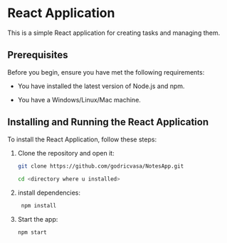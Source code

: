 # React Application

This is a simple React application for creating tasks and managing them.

## Prerequisites

Before you begin, ensure you have met the following requirements:

* You have installed the latest version of Node.js and npm.

* You have a Windows/Linux/Mac machine.

## Installing and Running the React Application

To install the React Application, follow these steps:

1. Clone the repository and open it:
   ```bash
   git clone https://github.com/godricvasa/NotesApp.git
  
   cd <directory where u installed>


2. install dependencies:
   ```bash
    npm install

2. Start the app:
   ```bash
   npm start




